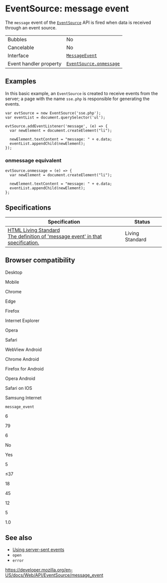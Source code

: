 EventSource: message event
==========================

The `message` event of the [`EventSource`](../eventsource) API is fired when data is received through an event source.

<table><tbody><tr class="odd"><td>Bubbles</td><td>No</td></tr><tr class="even"><td>Cancelable</td><td>No</td></tr><tr class="odd"><td>Interface</td><td><a href="../messageevent"><code>MessageEvent</code></a></td></tr><tr class="even"><td>Event handler property</td><td><a href="onmessage"><code>EventSource.onmessage</code></a></td></tr></tbody></table>

Examples
--------

In this basic example, an `EventSource` is created to receive events from the server; a page with the name `sse.php` is responsible for generating the events.

    var evtSource = new EventSource('sse.php');
    var eventList = document.querySelector('ul');

    evtSource.addEventListener('message', (e) => {
      var newElement = document.createElement("li");

      newElement.textContent = "message: " + e.data;
      eventList.appendChild(newElement);
    });

### onmessage equivalent

    evtSource.onmessage = (e) => {
      var newElement = document.createElement("li");

      newElement.textContent = "message: " + e.data;
      eventList.appendChild(newElement);
    };

Specifications
--------------

<table><thead><tr class="header"><th>Specification</th><th>Status</th></tr></thead><tbody><tr class="odd"><td><a href="https://html.spec.whatwg.org/multipage/indices.html#event-message">HTML Living Standard<br />
<span class="small">The definition of 'message event' in that specification.</span></a></td><td><span class="spec-living">Living Standard</span></td></tr></tbody></table>

Browser compatibility
---------------------

Desktop

Mobile

Chrome

Edge

Firefox

Internet Explorer

Opera

Safari

WebView Android

Chrome Android

Firefox for Android

Opera Android

Safari on IOS

Samsung Internet

`message_event`

6

79

6

No

Yes

5

≤37

18

45

12

5

1.0

See also
--------

-   [Using server-sent events](../server-sent_events/using_server-sent_events)
-   `open`
-   `error`

<a href="https://developer.mozilla.org/en-US/docs/Web/API/EventSource/message_event" class="_attribution-link">https://developer.mozilla.org/en-US/docs/Web/API/EventSource/message_event</a>
